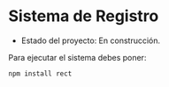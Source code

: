 <h1>Sistema de Registro</h1>

- Estado del proyecto: En construcción.

Para ejecutar el sistema debes poner:

```npm install rect```

